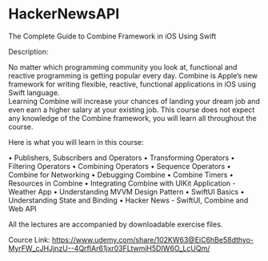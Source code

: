 # HackerNewsAPI

The Complete Guide to Combine Framework in iOS Using Swift

Description:

No matter which programming community you look at, functional and reactive programming is getting popular every day. 
Combine is Apple’s new framework for writing flexible, reactive, functional applications in iOS using Swift language.     
Learning Combine will increase your chances of landing your dream job and even earn a higher salary at your existing job. 
This course does not expect any knowledge of the Combine framework, you will learn all throughout the course.

Here is what you will learn in this course:

• Publishers, Subscribers and Operators
• Transforming Operators
• Filtering Operators
• Combining Operators
• Sequence Operators
• Combine for Networking
• Debugging Combine
• Combine Timers
• Resources in Combine
• Integrating Combine with UIKit Application - Weather App
• Understanding MVVM Design Pattern
• SwiftUI Basics
• Understanding State and Binding
• Hacker News - SwiftUI, Combine and Web API

All the lectures are accompanied by downloadable exercise files.

Cource Link: https://www.udemy.com/share/102KW63@EiC6hBe58dthyo-MyrFW_cJHJjnzU--4QrfIAr61jxr03FLtwmjH5DIW6O_LcUQm/
